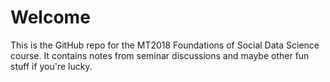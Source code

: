 # Welcome

This is the GitHub repo for the MT2018 Foundations of Social Data Science course. It contains notes from seminar discussions and maybe other fun stuff if you're lucky. 